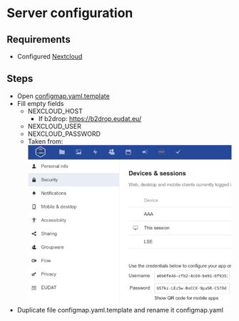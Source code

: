 # Server configuration
## Requirements
- Configured [Nextcloud](config_Nextcloud.md)
## Steps
- Open [configmap.yaml.template](../k8s/local/server/configmap.yaml.template)
- Fill empty fields
    - NEXCLOUD_HOST
      - If b2drop: https://b2drop.eudat.eu/
    - NEXCLOUD_USER
    - NEXCLOUD_PASSWORD
    - Taken from: ![](../media/nextcloud_config.png)
- Duplicate file configmap.yaml.template and rename it configmap.yaml